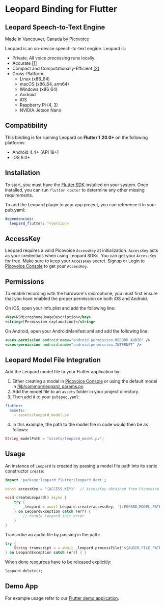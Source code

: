 # Leopard Binding for Flutter

## Leopard Speech-to-Text Engine

Made in Vancouver, Canada by [Picovoice](https://picovoice.ai)

Leopard is an on-device speech-to-text engine. Leopard is:

- Private; All voice processing runs locally.
- Accurate [[1]](https://github.com/Picovoice/speech-to-text-benchmark#results)
- Compact and Computationally-Efficient [[2]](https://github.com/Picovoice/speech-to-text-benchmark#rtf)
- Cross-Platform:
    - Linux (x86_64)
    - macOS (x86_64, arm64)
    - Windows (x86_64)
    - Android
    - iOS
    - Raspberry Pi (4, 3)
    - NVIDIA Jetson Nano

## Compatibility

This binding is for running Leopard on **Flutter 1.20.0+** on the following platforms:

- Android 4.4+ (API 19+)
- iOS 9.0+

## Installation

To start, you must have the [Flutter SDK](https://flutter.dev/docs/get-started/install) installed on your system. Once installed, you can run `flutter doctor` to determine any other missing requirements.

To add the Leopard plugin to your app project, you can reference it in your pub.yaml:
```yaml
dependencies:
  leopard_flutter: ^<version>
```

## AccessKey

Leopard requires a valid Picovoice `AccessKey` at initialization. `AccessKey` acts as your credentials when using Leopard SDKs.
You can get your `AccessKey` for free. Make sure to keep your `AccessKey` secret. 
Signup or Login to [Picovoice Console](https://console.picovoice.ai/) to get your `AccessKey`.

## Permissions

To enable recording with the hardware's microphone, you must first ensure that you have enabled the proper permission on both iOS and Android.

On iOS, open your Info.plist and add the following line:
```xml
<key>NSMicrophoneUsageDescription</key>
<string>[Permission explanation]</string>
```

On Android, open your AndroidManifest.xml and add the following line:
```xml
<uses-permission android:name="android.permission.RECORD_AUDIO" />
<uses-permission android:name="android.permission.INTERNET" />
```

## Leopard Model File Integration

Add the Leopard model file to your Flutter application by:

1. Either creating a model in [Picovoice Console](https://console.picovoice.ai/) or using the default model in [/lib/common/leopard_params.pv](/lib/common/leopard_params.pv).
2. Add the model file to an `assets` folder in your project directory.
3. Then add it to your `pubspec.yaml`:
```yaml
flutter:
  assets:
    - assets/leopard_model.pv
```
4. In this example, the path to the model file in code would then be as follows:
```dart
String modelPath = "assets/leopard_model.pv";
```

## Usage

An instance of `Leopard` is created by passing a model file path into its static constructor `create`:

```dart
import 'package:leopard_flutter/leopard.dart';

const accessKey = "{ACCESS_KEY}"  // AccessKey obtained from Picovoice Console (https://picovoice.ai/console/)

void createLeopard() async {
    try {
        _leopard = await Leopard.create(accessKey, '{LEOPARD_MODEL_PATH}');
    } on LeopardException catch (err) {
        // handle Leopard init error
    }
}
```

Transcribe an audio file by passing in the path:

```dart
try {
    String transcript = = await _leopard.processFile("${AUDIO_FILE_PATH}");
} on LeopardException catch (err) { }
```

When done resources have to be released explicitly:

```dart
leopard.delete();
```

## Demo App

For example usage refer to our [Flutter demo application](/demo/flutter).
